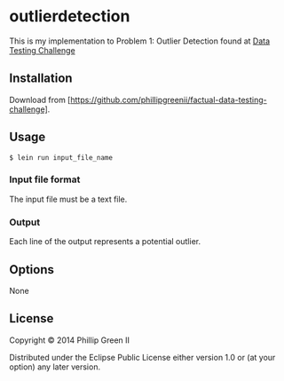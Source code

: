 # outlierdetection

This is my implementation to Problem 1: Outlier Detection found at [Data Testing Challenge](http://devblog.factual.com/data-testing-challenge)

## Installation

Download from [https://github.com/phillipgreenii/factual-data-testing-challenge].

## Usage

    $ lein run input_file_name

### Input file format

The input file must be a text file.

### Output

Each line of the output represents a potential outlier.

## Options

None

## License

Copyright © 2014 Phillip Green II

Distributed under the Eclipse Public License either version 1.0 or (at
your option) any later version.
